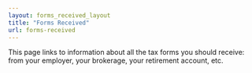 ```yaml
---
layout: forms_received_layout
title: "Forms Received"
url: forms-received
---
```


This page links to information about all the tax forms you should receive: from your employer, your brokerage, your retirement account, etc.

